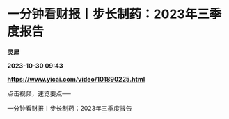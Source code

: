 # 一分钟看财报丨步长制药：2023年三季度报告
**灵犀**

**2023-10-30 09:43**

**https://www.yicai.com/video/101890225.html**

点击视频，速览要点──

一分钟看财报丨步长制药：2023年三季度报告
